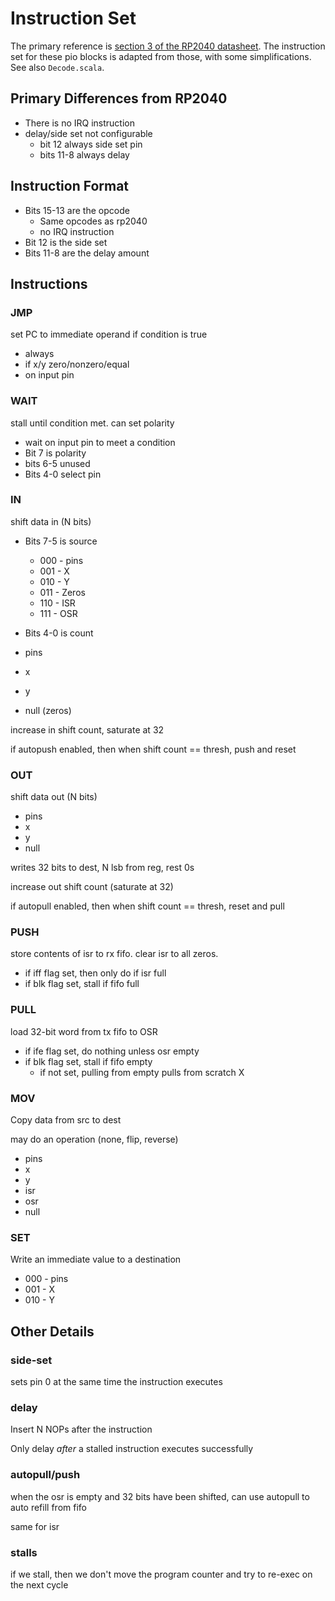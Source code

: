 # Instruction Set

The primary reference is [section 3 of the RP2040 datasheet](https://datasheets.raspberrypi.com/rp2040/rp2040-datasheet.pdf). The instruction set for these pio blocks is adapted from those, with some simplifications. See also `Decode.scala`.

## Primary Differences from RP2040

- There is no IRQ instruction
- delay/side set not configurable
  - bit 12 always side set pin
  - bits 11-8 always delay

## Instruction Format

- Bits 15-13 are the opcode
  - Same opcodes as rp2040
  - no IRQ instruction
- Bit 12 is the side set
- Bits 11-8 are the delay amount

## Instructions

### JMP

set PC to immediate operand if condition is true

- always
- if x/y zero/nonzero/equal
- on input pin

### WAIT

stall until condition met. can set polarity

- wait on input pin to meet a condition
- Bit 7 is polarity
- bits 6-5 unused
- Bits 4-0 select pin

### IN

shift data in (N bits)

- Bits 7-5 is source
  - 000 - pins
  - 001 - X
  - 010 - Y
  - 011 - Zeros
  - 110 - ISR
  - 111 - OSR
- Bits 4-0 is count

- pins
- x
- y
- null (zeros)

increase in shift count, saturate at 32

if autopush enabled, then when shift count == thresh, push and reset

### OUT

shift data out (N bits)

- pins
- x
- y
- null

writes 32 bits to dest, N lsb from reg, rest 0s

increase out shift count (saturate at 32)

if autopull enabled, then when shift count == thresh, reset and pull

### PUSH

store contents of isr to rx fifo. clear isr to all zeros.

- if iff flag set, then only do if isr full
- if blk flag set, stall if fifo full

### PULL

load 32-bit word from tx fifo to OSR

- if ife flag set, do nothing unless osr empty
- if blk flag set, stall if fifo empty
  - if not set, pulling from empty pulls from scratch X

### MOV

Copy data from src to dest

may do an operation (none, flip, reverse)

- pins
- x
- y
- isr
- osr
- null

### SET

Write an immediate value to a destination

- 000 - pins
- 001 - X
- 010 - Y

## Other Details

### side-set

sets pin 0 at the same time the instruction executes

### delay

Insert N NOPs after the instruction

Only delay _after_ a stalled instruction executes successfully

### autopull/push

when the osr is empty and 32 bits have been shifted, can use autopull to auto refill from fifo

same for isr

### stalls

if we stall, then we don't move the program counter and try to re-exec on the next cycle
